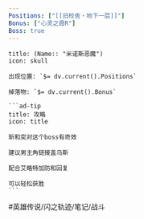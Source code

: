 ```yaml
---
Positions: ["[[旧校舍‧地下一层]]"]
Bonus: ["心灵之霞R"]
Boss: true
---
```

````ad-danger
title: (Name:: "米诺斯恶魔")
icon: skull

出现位置: `$= dv.current().Positions`

掉落物: `$= dv.current().Bonus`

```ad-tip
title: 攻略
icon: title

斩和突对这个boss有奇效

建议男主角链接盖乌斯

配合艾略特加防和回复

可以轻松获胜
```
````

#英雄传说/闪之轨迹/笔记/战斗